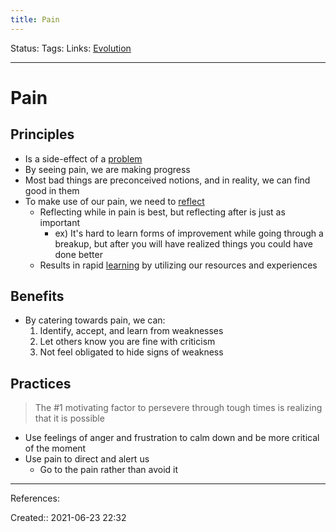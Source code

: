 ```yaml
---
title: Pain
---
```

Status:
Tags: 
Links: [Evolution](out/evolution.md)
___
# Pain
## Principles
- Is a side-effect of a [problem](out/problems.md)
- By seeing pain, we are making progress
- Most bad things are preconceived notions, and in reality, we can find good in them
- To make use of our pain, we need to [reflect](out/reflection.md)
	- Reflecting while in pain is best, but reflecting after is just as important
		- ex) It's hard to learn forms of improvement while going through a breakup, but after you will have realized things you could have done better
	- Results in rapid [learning](out/learning.md) by utilizing our resources and experiences
## Benefits
- By catering towards pain, we can:
	1. Identify, accept, and learn from weaknesses
	2. Let others know you are fine with criticism
	3. Not feel obligated to hide signs of weakness
## Practices
> The #1 motivating factor to persevere through tough times is realizing that it is possible
- Use feelings of anger and frustration to calm down and be more critical of the moment
- Use pain to direct and alert us
	- Go to the pain rather than avoid it
___
References:

Created:: 2021-06-23 22:32